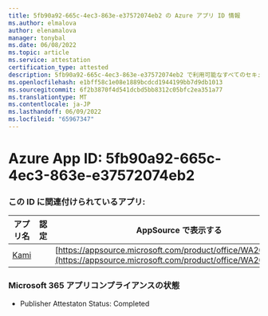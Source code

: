 ```yaml
---
title: 5fb90a92-665c-4ec3-863e-e37572074eb2 の Azure アプリ ID 情報
ms.author: elmalova
author: elenamalova
manager: tonybal
ms.date: 06/08/2022
ms.topic: article
ms.service: attestation
certification_type: attested
description: 5fb90a92-665c-4ec3-863e-e37572074eb2 で利用可能なすべてのセキュリティとコンプライアンス情報。
ms.openlocfilehash: e1bff58c1e08e1889bcdcd1944199bb7d9db1013
ms.sourcegitcommit: 6f2b3870f4d541dcbd5bb8312c05bfc2ea351a77
ms.translationtype: MT
ms.contentlocale: ja-JP
ms.lasthandoff: 06/09/2022
ms.locfileid: "65967347"
---
```

# <a name="azure-app-id-5fb90a92-665c-4ec3-863e-e37572074eb2"></a>Azure App ID: 5fb90a92-665c-4ec3-863e-e37572074eb2


### <a name="apps-associated-with-this-id"></a>この ID に関連付けられているアプリ:
| **アプリ名** | **認定** | **AppSource で表示する** |
|--------------|---------------|-----------------------|
| [Kami](../forward/WA200004148.md) |  | [https://appsource.microsoft.com/product/office/WA200004148](https://appsource.microsoft.com/product/office/WA200004148) |

### <a name="microsoft-365-app-compliance-status"></a>Microsoft 365 アプリコンプライアンスの状態
- Publisher Attestaton Status: Completed
